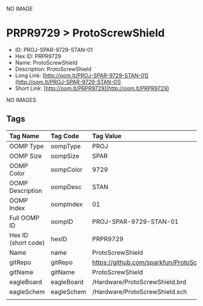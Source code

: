 


  
NO IMAGE  
# PRPR9729 > ProtoScrewShield

- ID: PROJ-SPAR-9729-STAN-01
- Hex ID: PRPR9729
- Name: ProtoScrewShield
- Description: ProtoScrewShield
- Long Link: [http://oom.lt/PROJ-SPAR-9729-STAN-01](http://oom.lt/PROJ-SPAR-9729-STAN-01)
- Short Link: [http://oom.lt/PRPR9729](http://oom.lt/PRPR9729)
  
NO IMAGES  
## Tags
  

|Tag Name|Tag Code|Tag Value|
| :--- | :--- | :--- |
|OOMP Type|oompType|PROJ|
|OOMP Size|oompSize|SPAR|
|OOMP Color|oompColor|9729|
|OOMP Description|oompDesc|STAN|
|OOMP Index|oompIndex|01|
|Full OOMP ID|oompID|PROJ-SPAR-9729-STAN-01|
|Hex ID (short code)|hexID|PRPR9729|
|Name|name|ProtoScrewShield|
|gitRepo|gitRepo|https://github.com/sparkfun/ProtoScrewShield|
|gitName|gitName|ProtoScrewShield|
|eagleBoard|eagleBoard|/Hardware/ProtoScrewShield.brd|
|eagleSchem|eagleSchem|/Hardware/ProtoScrewShield.sch|
||||
